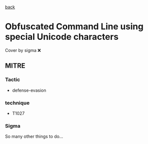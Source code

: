 [back](../index.md)
# Obfuscated Command Line using special Unicode characters
Cover by sigma :x: 

## MITRE
### Tactic
  - defense-evasion

### technique
  - T1027

### Sigma

 So many other things to do...
